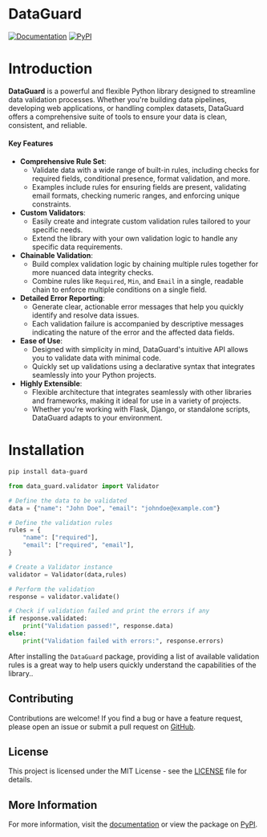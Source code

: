 # DataGuard

[![Documentation](https://img.shields.io/badge/docs-online-blue)](https://krunals-organization-2.gitbook.io/data-guard) [![PyPI](https://img.shields.io/pypi/v/data-guard)](https://pypi.org/project/data-guard/)

# Introduction

**DataGuard** is a powerful and flexible Python library designed to streamline data validation processes. Whether you're building data pipelines, developing web applications, or handling complex datasets, DataGuard offers a comprehensive suite of tools to ensure your data is clean, consistent, and reliable.

#### Key Features

- **Comprehensive Rule Set**:
  - Validate data with a wide range of built-in rules, including checks for required fields, conditional presence, format validation, and more.
  - Examples include rules for ensuring fields are present, validating email formats, checking numeric ranges, and enforcing unique constraints.
- **Custom Validators**:
  - Easily create and integrate custom validation rules tailored to your specific needs.
  - Extend the library with your own validation logic to handle any specific data requirements.
- **Chainable Validation**:
  - Build complex validation logic by chaining multiple rules together for more nuanced data integrity checks.
  - Combine rules like `Required`, `Min`, and `Email` in a single, readable chain to enforce multiple conditions on a single field.
- **Detailed Error Reporting**:
  - Generate clear, actionable error messages that help you quickly identify and resolve data issues.
  - Each validation failure is accompanied by descriptive messages indicating the nature of the error and the affected data fields.
- **Ease of Use**:
  - Designed with simplicity in mind, DataGuard's intuitive API allows you to validate data with minimal code.
  - Quickly set up validations using a declarative syntax that integrates seamlessly into your Python projects.
- **Highly Extensible**:
  - Flexible architecture that integrates seamlessly with other libraries and frameworks, making it ideal for use in a variety of projects.
  - Whether you're working with Flask, Django, or standalone scripts, DataGuard adapts to your environment.

# Installation

```bash
pip install data-guard
```

```python
from data_guard.validator import Validator

# Define the data to be validated
data = {"name": "John Doe", "email": "johndoe@example.com"}

# Define the validation rules
rules = {
    "name": ["required"],
    "email": ["required", "email"],
}

# Create a Validator instance
validator = Validator(data,rules)

# Perform the validation
response = validator.validate()

# Check if validation failed and print the errors if any
if response.validated:
    print("Validation passed!", response.data)
else:
    print("Validation failed with errors:", response.errors)
```

After installing the `DataGuard` package, providing a list of available validation rules is a great way to help users quickly understand the capabilities of the library..

## Contributing

Contributions are welcome! If you find a bug or have a feature request, please open an issue or submit a pull request on [GitHub](https://github.com/krunaldodiya/data-guard).

## License

This project is licensed under the MIT License - see the [LICENSE](LICENSE) file for details.

## More Information

For more information, visit the [documentation](https://krunals-organization-2.gitbook.io/data-guard) or view the package on [PyPI](https://pypi.org/project/data-guard).
